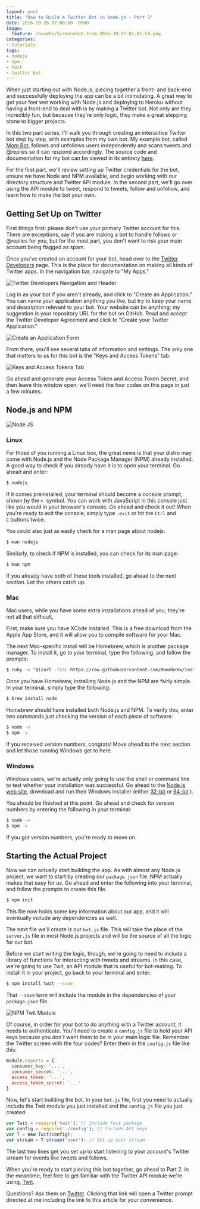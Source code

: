 ```yaml
---
layout: post
title: "How to Build a Twitter Bot in Node.js - Part 1"
date: 2016-10-26 07:00:00 -0500
image:
  feature: /assets/Screenshot-from-2016-10-27-01-01-59.png
categories:
- tutorials
tags:
- nodejs
- npm
- twit
- twitter bot
---
```

When just starting out with Node.js, piecing together a front- and back-end and successfully deploying the app can be a bit intimidating. A great way to get your feet wet working with Node.js and deploying to Heroku without having a front-end to deal with is by making a Twitter bot. Not only are they incredibly fun, but because they're only logic, they make a great stepping stone to bigger projects.

<!--more-->

In this two part series, I'll walk you through creating an interactive Twitter bot step by step, with examples from my own bot. My example bot, called [Mom Bot](https://twitter.com/the_mother_bot), follows and unfollows users independently and scans tweets and @replies so it can respond accordingly. The source code and documentation for my bot can be viewed in its entirety [here](https://github.com/chznbaum/the-mom-bot).

For the first part, we'll review setting up Twitter credentials for the bot, ensure we have Node and NPM available, and begin working with our directory structure and Twitter API module. In the second part, we'll go over using the API module to tweet, respond to tweets, follow and unfollow, and learn how to make the bot your own.

## Getting Set Up on Twitter ##

First things first: please don't use your primary Twitter account for this. There are exceptions, say if you are making a bot to handle follows or @replies for you, but for the most part, you don't want to risk your main account being flagged as spam.

Once you've created an account for your bot, head over to the [Twitter Developers](https://dev.twitter.com) page. This is the place for documentation on making all kinds of Twitter apps. In the navigation bar, navigate to "My Apps."

![Twitter Developers Navigation and Header](https://raw.githubusercontent.com/chznbaum/mernmom/master/assets/Screenshot-from-2016-10-27-00-38-04.png)

Log in as your bot if you aren't already, and click to "Create an Application." You can name your application anything you like, but try to keep your name and description relevant to your bot. Your website can be anything; my suggestion is your repository URL for the bot on GitHub. Read and accept the Twitter Developer Agreement and click to "Create your Twitter Application."

![Create an Application Form](https://raw.githubusercontent.com/chznbaum/mernmom/master/assets/create_an_application.jpg)

From there, you'll see several tabs of information and settings. The only one that matters to us for this bot is the "Keys and Access Tokens" tab.

![Keys and Access Tokens Tab](https://raw.githubusercontent.com/chznbaum/mernmom/master/assets/keys_and_access_tab.jpg)

Go ahead and generate your Access Token and Access Token Secret, and then leave this window open; we'll need the four codes on this page in just a few minutes.

## Node.js and NPM ##

![Node JS](https://raw.githubusercontent.com/chznbaum/mernmom/master/assets/Node.js_logo.png)

### Linux ###

For those of you running a Linux box, the great news is that your distro may come with Node.js and the Node Package Manager (NPM) already installed. A good way to check if you already have it is to open your terminal. Go ahead and enter:

~~~ bash
$ nodejs
~~~

If it comes preinstalled, your terminal should become a console prompt, shown by the `>`  symbol. You can work with JavaScript in this console just like you would in your browser's console. Go ahead and check it out! When you're ready to exit the console, simply type `.exit` or hit the `Ctrl` and `C` buttons twice.

You could also just as easily check for a man page about nodejs:

~~~ bash
$ man nodejs
~~~

Similarly, to check if NPM is installed, you can check for its man page:

~~~ bash
$ man npm
~~~

If you already have both of these tools installed, go ahead to the next section. Let the others catch up.

### Mac ###

Mac users, while you have some extra installations ahead of you, they're not all that difficult,

First, make sure you have XCode installed. This is a free download from the Apple App Store, and it will allow you to compile software for your Mac.

The next Mac-specific install will be Homebrew, which is another package manager. To install it, go to your terminal, type the following, and follow the prompts:

~~~ bash
$ ruby -e "$(curl -fsSL https://raw.githubusercontent.com/Homebrew/install/master/install)"
~~~

Once you have Homebrew, installing Node.js and the NPM are fairly simple. In your terminal, simply type the following:

~~~ bash
$ brew install node
~~~

Homebrew should have installed both Node.js and NPM. To verify this, enter two commands just checking the version of each piece of software:

~~~ bash
$ node -v
$ npm -v
~~~

If you received version numbers, congrats! Move ahead to the next section and let those running Windows get to here.

### Windows ###

Windows users, we're actually only going to use the shell or command line to test whether your installation was successful. Go ahead to the [Node.js web site](https://nodejs.org/en/download/), download and run their Windows installer (either [32-bit](https://nodejs.org/dist/v4.6.1/node-v4.6.1-x86.msi) or [64-bit](https://nodejs.org/dist/v4.6.1/node-v4.6.1-x64.msi) ).

You should be finished at this point. Go ahead and check for version numbers by entering the following in your terminal:

~~~ bash
$ node -v
$ npm -v
~~~

If you got version numbers, you're ready to move on.

## Starting the Actual Project ##

Now we can actually start building the app. As with almost any Node.js project, we want to start by creating our `package.json` file. NPM actually makes that easy for us. Go ahead and enter the following into your terminal, and follow the prompts to create this file.

~~~ bash
$ npm init
~~~

This file now holds some key information about our app, and it will eventually include any dependencies as well.

The next file we'll create is our `bot.js` file. This will take the place of the `server.js` file in most Node.js projects and will be the source of all the logic for our bot.

Before we start writing the logic, though, we're going to need to include a library of functions for interacting with tweets and streams. In this case, we're going to use Twit, an API module that is useful for bot-making. To install it in your project, go back to your terminal and enter:

~~~ bash
$ npm install twit --save
~~~

That `--save` term will include the module in the dependencies of your `package.json` file.

![NPM Twit Module](https://raw.githubusercontent.com/chznbaum/mernmom/master/assets/Screenshot-from-2016-10-27-01-00-43.png)

Of course, in order for your bot to do anything with a Twitter account, it needs to authenticate. You'll need to create a `config.js` file to hold your API keys because you *don't* want them to be in your main logic file. Remember the Twitter screen with the four codes? Enter them in the `config.js` file like this:

~~~ javascript
module.exports = {
  consumer_key: '...',
  consumer_secret: '...',
  access_token: '...',
  access_token_secret: '...'
}
~~~

Now, let's start building the bot. In your `bot.js` file, first you need to actually include the Twit module you just installed and the `config.js` file you just created:

~~~ javascript
var Twit = require('twit'); // Include Twit package
var config = require('./config'); // Include API keys
var T = new Twit(config);
var stream = T.stream('user'); // Set up user stream
~~~

The last two lines get you set up to start listening to your account's Twitter stream for events like tweets and follows.

When you're ready to start piecing this bot together, go ahead to Part 2. In the meantime, feel free to get familiar with the Twitter API module we're using, [Twit](https://github.com/ttezel/twit).

Questions? Ask them on [Twitter](https://twitter.com/intent/tweet?text=%40chznbaum&url=http%3A%2F%2Fmernmom.com%2F2016%2F10%2F26%2Fhow-to-build-a-twitter-bot-in-nodejs-part-1.html). Clicking that link will open a Twitter prompt directed at me including the link to this article for your convenience.